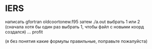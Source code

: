 # IERS
написать gfortran oldcoortonew.f95
затем ./a.out
выбрать 1 или 2 (сначала хотя бы один раз выбрать 1, чтобы файл с новыми коорд создался)
...
profit

(я без понятия какие формулы правильные, поправьте пожалуйста)
